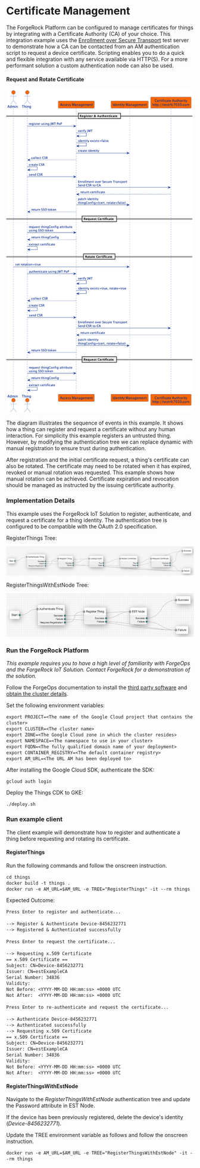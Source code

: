 # Certificate Management

The ForgeRock Platform can be configured to manage certificates for things by integrating with a Certificate Authority
(CA) of your choice. This integration example uses the [Enrollment over Secure Transport](http://testrfc7030.com) test
server to demonstrate how a CA can be contacted from an AM authentication script to request a device certificate.
Scripting enables you to do a quick and flexible integration with any service available via HTTP(S). For a more
performant solution a custom authentication node can also be used.

#### Request and Rotate Certificate
<img src="docs/cert-management.png" alt="Certificate Management" width="700"/>

The diagram illustrates the sequence of events in this example. It shows how a thing can register and request a
certificate without any human interaction. For simplicity this example registers an untrusted thing. However, by
modifying the authentication tree we can replace dynamic with manual registration to ensure trust during authentication.

After registration and the initial certificate request, a thing's certificate can also be rotated. The certificate may
need to be rotated when it has expired, revoked or manual rotation was requested. This example shows how manual
rotation can be achieved. Certificate expiration and revocation should be managed as instructed by the issuing
certificate authority.

### Implementation Details
This example uses the ForgeRock IoT Solution to register, authenticate, and request a certificate for a thing identity.
The authentication tree is configured to be compatible with the OAuth 2.0 specification.

RegisterThings Tree:

![](docs/register-things-tree.png)

RegisterThingsWithEstNode Tree:

![](docs/register-things-with-est-node-tree.png)
### Run the ForgeRock Platform

*This example requires you to have a high level of familiarity with ForgeOps and the ForgeRock IoT Solution. Contact
ForgeRock for a demonstration of the solution.*

Follow the ForgeOps documentation to install the
[third party software](https://backstage.forgerock.com/docs/forgeops/7.4/cdk/cloud/setup/gke/sw.html) and
[obtain the cluster details](https://backstage.forgerock.com/docs/forgeops/7.4/cdk/cloud/setup/gke/clusterinfo.html).

Set the following environment variables:
```
export PROJECT=<The name of the Google Cloud project that contains the cluster>
export CLUSTER=<The cluster name>
export ZONE=<The Google Cloud zone in which the cluster resides>
export NAMESPACE=<The namespace to use in your cluster>
export FQDN=<The fully qualified domain name of your deployment>
export CONTAINER_REGISTRY=<The default container registry>
export AM_URL=<The URL AM has been deployed to>
```

After installing the Google Cloud SDK, authenticate the SDK:
```
gcloud auth login
```

Deploy the Things CDK to GKE:
```
./deploy.sh
```

### Run example client
The client example will demonstrate how to register and authenticate a thing before requesting and rotating its certificate. 

#### RegisterThings
Run the following commands and follow the onscreen instruction.
```
cd things
docker build -t things .
docker run -e AM_URL=$AM_URL -e TREE="RegisterThings" -it --rm things
```

Expected Outcome:
```
Press Enter to register and authenticate...

--> Register & Authenticate Device-8456232771
--> Registered & Authenticated successfully

Press Enter to request the certificate...

--> Requesting x.509 Certificate
== x.509 Certificate ==
Subject: CN=Device-8456232771
Issuer: CN=estExampleCA
Serial Number: 34836
Validity:
Not Before: <YYYY-MM-DD HH:mm:ss> +0000 UTC
Not After:  <YYYY-MM-DD HH:mm:ss> +0000 UTC

Press Enter to re-authenticate and request the certificate...

--> Authenticate Device-8456232771
--> Authenticated successfully
--> Requesting x.509 Certificate
== x.509 Certificate ==
Subject: CN=Device-8456232771
Issuer: CN=estExampleCA
Serial Number: 34836
Validity:
Not Before: <YYYY-MM-DD HH:mm:ss> +0000 UTC
Not After:  <YYYY-MM-DD HH:mm:ss> +0000 UTC
```
#### RegisterThingsWithEstNode
Navigate to the *RegisterThingsWithEstNode* authentication tree and update the Password attribute in EST Node.

If the device has been previously registered, delete the device's identity (*Device-8456232771*).

Update the TREE environment variable as follows and follow the onscreen instruction.
```
docker run -e AM_URL=$AM_URL -e TREE="RegisterThingsWithEstNode" -it --rm things
```